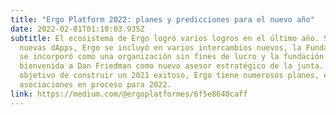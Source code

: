 ```yaml
---
title: "Ergo Platform 2022: planes y predicciones para el nuevo año"
date: 2022-02-01T01:10:03.935Z
subtitle: El ecosistema de Ergo logró varios logros en el último año. Se crearon
  nuevas dApps, Ergo se incluyó en varios intercambios nuevos, la Fundación Ergo
  se incorporó como una organización sin fines de lucro y la fundación dio la
  bienvenida a Dan Friedman como nuevo asesor estratégico de la junta. Con el
  objetivo de construir un 2021 exitoso, Ergo tiene numerosos planes, eventos y
  asociaciones en proceso para 2022.
link: https://medium.com/@ergoplatformes/6f5e8640caff
---
```

